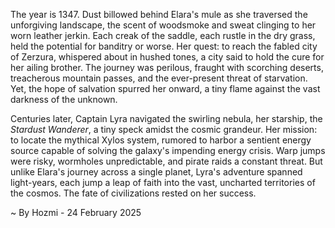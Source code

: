 
The year is 1347.  Dust billowed behind Elara's mule as she traversed the unforgiving landscape, the scent of woodsmoke and sweat clinging to her worn leather jerkin.  Each creak of the saddle, each rustle in the dry grass, held the potential for banditry or worse.  Her quest: to reach the fabled city of Zerzura, whispered about in hushed tones, a city said to hold the cure for her ailing brother. The journey was perilous, fraught with scorching deserts, treacherous mountain passes, and the ever-present threat of starvation. Yet, the hope of salvation spurred her onward, a tiny flame against the vast darkness of the unknown.

Centuries later, Captain Lyra navigated the swirling nebula, her starship, the *Stardust Wanderer*, a tiny speck amidst the cosmic grandeur.  Her mission: to locate the mythical Xylos system, rumored to harbor a sentient energy source capable of solving the galaxy's impending energy crisis.  Warp jumps were risky, wormholes unpredictable, and pirate raids a constant threat. But unlike Elara's journey across a single planet, Lyra's adventure spanned light-years, each jump a leap of faith into the vast, uncharted territories of the cosmos.  The fate of civilizations rested on her success.

~ By Hozmi - 24 February 2025
